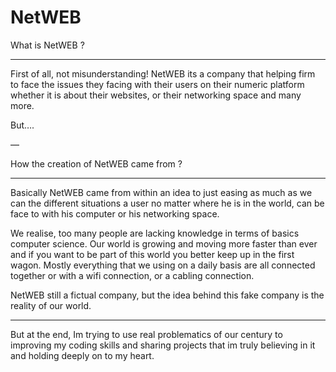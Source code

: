 # NetWEB

What is NetWEB ? 

---

First of all, not misunderstanding! NetWEB its a company that helping firm to face the issues they facing with their users on their numeric platform whether it is about their websites, or their networking space and many more. 

But….

—

How the creation of NetWEB came from ? 

---

Basically NetWEB came from within an idea to just easing as much as we can the different situations a user no matter where he is in the world, can be face to with his computer or his networking space.

We realise, too many people are lacking knowledge in terms of basics computer science. Our world is growing and moving more faster than ever and if you want to be part of this world you better keep up in the first wagon. Mostly everything that we using on a daily basis are all connected together or with a wifi connection, or a cabling connection. 

NetWEB still a fictual company, but the idea behind this fake company is the reality of our world.

---

But at the end, Im trying to use real problematics of our century to improving my coding skills and sharing projects that im truly believing in it and holding deeply on to my heart.
